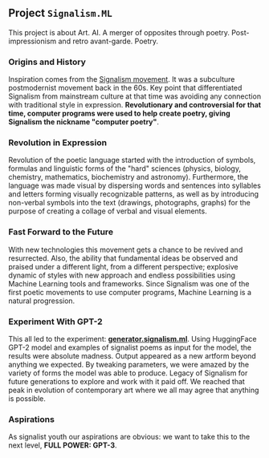 ## Project `Signalism.ML`

This project is about Art. AI. A merger of opposites through poetry. Post-impressionism and retro avant-garde. Poetry.

### Origins and History

Inspiration comes from the [Signalism movement](https://en.wikipedia.org/wiki/Signalism). It was a subculture postmodernist movement back in the 60s. Key point that differentiated Signalism from mainstream culture at that time was avoiding any connection with traditional style in expression. **Revolutionary and controversial for that time, computer programs were used to help create poetry, giving Signalism the nickname "computer poetry"**.

### Revolution in Expression

Revolution of the poetic language started with the introduction of symbols, formulas and linguistic forms of the "hard" sciences (physics, biology, chemistry, mathematics, biochemistry and astronomy). Furthermore, the language was made visual by dispersing words and sentences into syllables and letters forming visually recognizable patterns, as well as by introducing non-verbal symbols into the text (drawings, photographs, graphs) for the purpose of creating a collage of verbal and visual elements.

### Fast Forward to the Future

With new technologies this movement gets a chance to be revived and resurrected. Also, the ability that fundamental ideas be observed and praised under a different light, from a different perspective; explosive dynamic of styles with new approach and endless possibilities using Machine Learning tools and frameworks. Since Signalism was one of the first poetic movements to use computer programs, Machine Learning is a natural progression.

### Experiment With GPT-2

This all led to the experiment: **[generator.signalism.ml](https://generator.signalism.ml/)**. Using HuggingFace GPT-2 model and examples of signalist poems as input for the model, the results were absolute madness. Output appeared as a new artform beyond anything we expected. By tweaking parameters, we were amazed by the variety of forms the model was able to produce. Legacy of Signalism for future generations to explore and work with it paid off. We reached that peak in evolution of contemporary art where we all may agree that anything is possible.

### Aspirations

As signalist youth our aspirations are obvious: we want to take this to the next level, **FULL POWER: GPT-3**.

